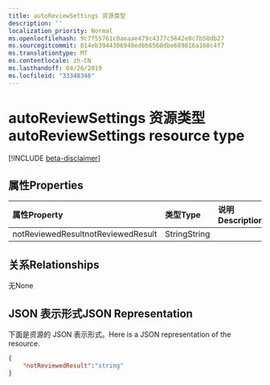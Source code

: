 ```yaml
---
title: autoReviewSettings 资源类型
description: ''
localization_priority: Normal
ms.openlocfilehash: 9c7f55761c0aeaae479c4377c5642e0c7b50db27
ms.sourcegitcommit: 014eb3944306948edbb6560dbe689816a168c4f7
ms.translationtype: MT
ms.contentlocale: zh-CN
ms.lasthandoff: 04/26/2019
ms.locfileid: "33348346"
---
```

# <a name="autoreviewsettings-resource-type"></a><span data-ttu-id="02c7d-102">autoReviewSettings 资源类型</span><span class="sxs-lookup"><span data-stu-id="02c7d-102">autoReviewSettings resource type</span></span>

[!INCLUDE [beta-disclaimer](../../includes/beta-disclaimer.md)]


## <a name="properties"></a><span data-ttu-id="02c7d-103">属性</span><span class="sxs-lookup"><span data-stu-id="02c7d-103">Properties</span></span>
|<span data-ttu-id="02c7d-104">属性</span><span class="sxs-lookup"><span data-stu-id="02c7d-104">Property</span></span>|<span data-ttu-id="02c7d-105">类型</span><span class="sxs-lookup"><span data-stu-id="02c7d-105">Type</span></span>|<span data-ttu-id="02c7d-106">说明</span><span class="sxs-lookup"><span data-stu-id="02c7d-106">Description</span></span>|
|:---|:---|:---|
| <span data-ttu-id="02c7d-107">notReviewedResult</span><span class="sxs-lookup"><span data-stu-id="02c7d-107">notReviewedResult</span></span> | <span data-ttu-id="02c7d-108">String</span><span class="sxs-lookup"><span data-stu-id="02c7d-108">String</span></span> |  |

## <a name="relationships"></a><span data-ttu-id="02c7d-109">关系</span><span class="sxs-lookup"><span data-stu-id="02c7d-109">Relationships</span></span>
<span data-ttu-id="02c7d-110">无</span><span class="sxs-lookup"><span data-stu-id="02c7d-110">None</span></span>

## <a name="json-representation"></a><span data-ttu-id="02c7d-111">JSON 表示形式</span><span class="sxs-lookup"><span data-stu-id="02c7d-111">JSON Representation</span></span>
<span data-ttu-id="02c7d-112">下面是资源的 JSON 表示形式。</span><span class="sxs-lookup"><span data-stu-id="02c7d-112">Here is a JSON representation of the resource.</span></span>
<!--{
  "blockType": "resource",
  "@odata.type": "microsoft.graph.autoReviewSettings"
}-->
``` json
{
    "notReviewedResult":"string"
}
```



